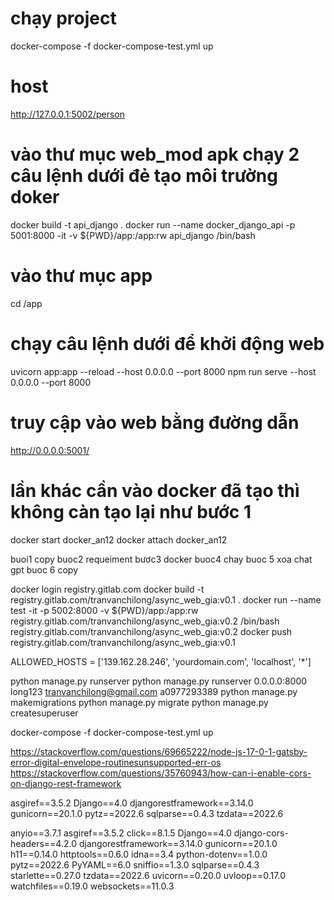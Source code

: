 
# chạy project 

docker-compose -f docker-compose-test.yml up

# host

http://127.0.0.1:5002/person





# vào thư mục web_mod apk chạy 2 câu lệnh dưới đẻ tạo môi trường doker

docker build -t api_django .
docker run --name docker_django_api -p 5001:8000 -it -v ${PWD}/app:/app:rw api_django /bin/bash

# vào thư mục app

cd /app

# chạy câu lệnh dưới để khởi động web

uvicorn app:app --reload --host 0.0.0.0 --port 8000
npm run serve --host 0.0.0.0 --port 8000

# truy cập vào web bằng đường dẫn

http://0.0.0.0:5001/

# lần khác cần vào docker đã tạo thì không càn tạo lại như bước 1

docker start docker_an12
docker attach docker_an12

buoi1 copy 
buoc2 requeiment
bươc3 docker 
buoc4 chay
buoc 5 xoa chat gpt
buoc 6 copy 


docker login registry.gitlab.com
docker build -t registry.gitlab.com/tranvanchilong/async_web_gia:v0.1 . 
docker run --name test -it -p 5002:8000 -v ${PWD}/app:/app:rw registry.gitlab.com/tranvanchilong/async_web_gia:v0.2 /bin/bash 
registry.gitlab.com/tranvanchilong/async_web_gia:v0.2
docker push registry.gitlab.com/tranvanchilong/async_web_gia:v0.1

ALLOWED_HOSTS = ['139.162.28.246', 'yourdomain.com', 'localhost', '*']

python manage.py runserver
python manage.py runserver 0.0.0.0:8000
long123
tranvanchilong@gmail.com
a0977293389
python manage.py makemigrations
python manage.py migrate 
python manage.py createsuperuser

docker-compose -f docker-compose-test.yml up

https://stackoverflow.com/questions/69665222/node-js-17-0-1-gatsby-error-digital-envelope-routinesunsupported-err-os
https://stackoverflow.com/questions/35760943/how-can-i-enable-cors-on-django-rest-framework


asgiref==3.5.2
Django==4.0
djangorestframework==3.14.0
gunicorn==20.1.0
pytz==2022.6
sqlparse==0.4.3
tzdata==2022.6


anyio==3.7.1
asgiref==3.5.2
click==8.1.5
Django==4.0
django-cors-headers==4.2.0
djangorestframework==3.14.0
gunicorn==20.1.0
h11==0.14.0
httptools==0.6.0
idna==3.4
python-dotenv==1.0.0
pytz==2022.6
PyYAML==6.0
sniffio==1.3.0
sqlparse==0.4.3
starlette==0.27.0
tzdata==2022.6
uvicorn==0.20.0
uvloop==0.17.0
watchfiles==0.19.0
websockets==11.0.3